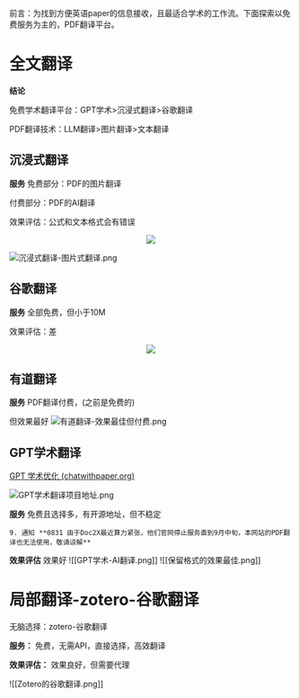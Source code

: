 
前言：为找到方便英语paper的信息接收，且最适合学术的工作流。下面探索以免费服务为主的，PDF翻译平台。

# 全文翻译

**结论**

免费学术翻译平台：GPT学术>沉浸式翻译>谷歌翻译

PDF翻译技术：LLM翻译>图片翻译>文本翻译
## 沉浸式翻译

**服务**
免费部分：PDF的图片翻译

付费部分：PDF的AI翻译

效果评估：公式和文本格式会有错误

<center>
<img src="PDF-Translation-Comparison.assets/沉浸式翻译-图片式翻译.png">
</center>

![沉浸式翻译-图片式翻译.png](PDF-Translation-Comparison.assets/沉浸式翻译-图片式翻译.png)

## 谷歌翻译


**服务**
全部免费，但小于10M

效果评估：差

<center>
<img src="PDF-Translation-Comparison.assets/google.png">
</center>



## 有道翻译

**服务**
PDF翻译付费，(之前是免费的)

但效果最好
![有道翻译-效果最佳但付费.png](PDF-Translation-Comparison.assets/有道翻译-效果最佳但付费.png)

## GPT学术翻译

[GPT 学术优化 (chatwithpaper.org)](https://academic.chatwithpaper.org/)

![GPT学术翻译项目地址.png]((PDF-Translation-Comparison.assets/GPT学术翻译项目地址.png))

**服务**
免费且选择多，有开源地址，但不稳定
```
9. 通知 **0831 由于Doc2X最近算力紧张，他们官网停止服务直到9月中旬，本网站的PDF翻译也无法使用，敬请谅解**
```

**效果评估**
效果好
![[GPT学术-AI翻译.png]]
![[保留格式的效果最佳.png]]

# 局部翻译-zotero-谷歌翻译

无脑选择：zotero-谷歌翻译

**服务：**
免费，无需API，直接选择，高效翻译

**效果评估：**
效果良好，但需要代理

![[Zotero的谷歌翻译.png]]